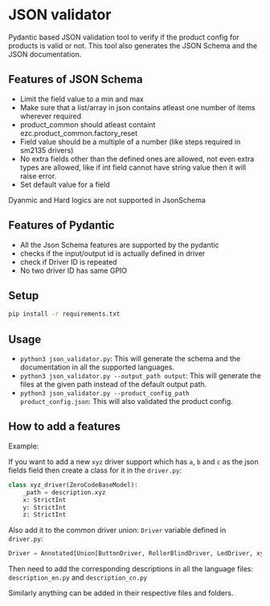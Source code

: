 # JSON validator

Pydantic based JSON validation tool to verify if the product config for products is valid or not. This tool also generates the JSON Schema and the JSON documentation.

## Features of JSON Schema

* Limit the field value to a min and max
* Make sure that a list/array in json contains atleast one number of items wherever required
* product_common should atleast containt ezc.product_common.factory_reset
* Field value should be a multiple of a number (like steps required in sm2135 drivers)
* No extra fields other than the defined ones are allowed, not even extra types are allowed, like if int field cannot have string value then it will raise error.
* Set default value for a field

Dyanmic and Hard logics are not supported in JsonSchema

## Features of Pydantic

* All the Json Schema features are supported by the pydantic
* checks if the input/output id is actually defined in driver
* check if Driver ID is repeated
* No two driver ID has same GPIO

## Setup

```sh
pip install -r requirements.txt
```

## Usage

* `python3 json_validator.py`: This will generate the schema and the documentation in all the supported languages.
* `python3 json_validator.py --output_path output`: This will generate the files at the given path instead of the default output path.
* `python3 json_validator.py --product_config_path product_config.json`: This will also validated the product config.

## How to add a features

Example:

If you want to add a new `xyz` driver support which has `a`, `b` and `c` as the json fields field then create a class for it in the `driver.py`:
```py
class xyz_driver(ZeroCodeBaseModel):
    _path = description.xyz
    x: StrictInt
    y: StrictInt
    z: StrictInt
```

Also add it to the common driver union: `Driver` variable defined in `driver.py`:
```py
Driver = Annotated[Union[ButtonDriver, RollerBlindDriver, LedDriver, xyz_driver], Field(discriminator='type')]
```

Then need to add the corresponding descriptions in all the language files: `description_en.py` and `description_cn.py`

Similarly anything can be added in their respective files and folders.
